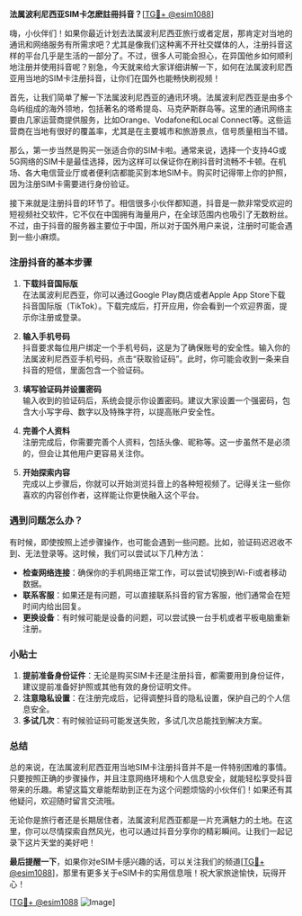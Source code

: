 **法属波利尼西亚SIM卡怎麽註冊抖音？**[[TG💪+ @esim1088](https://t.me/s/esim1088)]

嗨，小伙伴们！如果你最近计划去法属波利尼西亚旅行或者定居，那肯定对当地的通讯和网络服务有所需求吧？尤其是像我们这种离不开社交媒体的人，注册抖音这样的平台几乎是生活的一部分了。不过，很多人可能会担心，在异国他乡如何顺利地注册并使用抖音呢？别急，今天就来给大家详细讲解一下，如何在法属波利尼西亚用当地的SIM卡注册抖音，让你们在国外也能畅快刷视频！

首先，让我们简单了解一下法属波利尼西亚的通讯环境。法属波利尼西亚是由多个岛屿组成的海外领地，包括著名的塔希提岛、马克萨斯群岛等。这里的通讯网络主要由几家运营商提供服务，比如Orange、Vodafone和Local Connect等。这些运营商在当地有很好的覆盖率，尤其是在主要城市和旅游景点，信号质量相当不错。

那么，第一步当然是购买一张适合你的SIM卡啦。通常来说，选择一个支持4G或5G网络的SIM卡是最佳选择，因为这样可以保证你在刷抖音时流畅不卡顿。在机场、各大电信营业厅或者便利店都能买到本地SIM卡。购买时记得带上你的护照，因为注册SIM卡需要进行身份验证。

接下来就是注册抖音的环节了。相信很多小伙伴都知道，抖音是一款非常受欢迎的短视频社交软件，它不仅在中国拥有海量用户，在全球范围内也吸引了无数粉丝。不过，由于抖音的服务器主要位于中国，所以对于国外用户来说，注册时可能会遇到一些小麻烦。

### 注册抖音的基本步骤

1. **下载抖音国际版**  
   在法属波利尼西亚，你可以通过Google Play商店或者Apple App Store下载抖音国际版（TikTok）。下载完成后，打开应用，你会看到一个欢迎界面，提示你注册或登录。

2. **输入手机号码**  
   抖音要求每位用户绑定一个手机号码，这是为了确保账号的安全性。输入你的法属波利尼西亚手机号码，点击“获取验证码”。此时，你可能会收到一条来自抖音的短信，里面包含一个验证码。

3. **填写验证码并设置密码**  
   输入收到的验证码后，系统会提示你设置密码。建议大家设置一个强密码，包含大小写字母、数字以及特殊字符，以提高账户安全性。

4. **完善个人资料**  
   注册完成后，你需要完善个人资料，包括头像、昵称等。这一步虽然不是必须的，但会让其他用户更容易关注你。

5. **开始探索内容**  
   完成以上步骤后，你就可以开始浏览抖音上的各种短视频了。记得关注一些你喜欢的内容创作者，这样能让你更快融入这个平台。

### 遇到问题怎么办？

有时候，即使按照上述步骤操作，也可能会遇到一些问题。比如，验证码迟迟收不到、无法登录等。这时候，我们可以尝试以下几种方法：

- **检查网络连接**：确保你的手机网络正常工作，可以尝试切换到Wi-Fi或者移动数据。
- **联系客服**：如果还是有问题，可以直接联系抖音的官方客服，他们通常会在短时间内给出回复。
- **更换设备**：有时候可能是设备的问题，可以尝试换一台手机或者平板电脑重新注册。

### 小贴士

1. **提前准备身份证件**：无论是购买SIM卡还是注册抖音，都需要用到身份证件，建议提前准备好护照或其他有效的身份证明文件。
2. **注意隐私设置**：在注册完成后，记得调整抖音的隐私设置，保护自己的个人信息安全。
3. **多试几次**：有时候验证码可能发送失败，多试几次总能找到解决方案。

### 总结

总的来说，在法属波利尼西亚用当地SIM卡注册抖音并不是一件特别困难的事情。只要按照正确的步骤操作，并且注意网络环境和个人信息安全，就能轻松享受抖音带来的乐趣。希望这篇文章能帮助到正在为这个问题烦恼的小伙伴们！如果还有其他疑问，欢迎随时留言交流哦。

无论你是旅行者还是长期居住者，法属波利尼西亚都是一片充满魅力的土地。在这里，你可以尽情探索自然风光，也可以通过抖音分享你的精彩瞬间。让我们一起记录下这片天堂的美好吧！

**最后提醒一下**，如果你对eSIM卡感兴趣的话，可以关注我们的频道[[TG💪+ @esim1088](https://t.me/s/esim1088)]，那里有更多关于eSIM卡的实用信息哦！祝大家旅途愉快，玩得开心！

[[TG💪+ @esim1088](https://t.me/s/esim1088) ![Image](https://i.postimg.cc/4NQfJmqS/Snipaste-2025-05-13-00-14-12.png)]